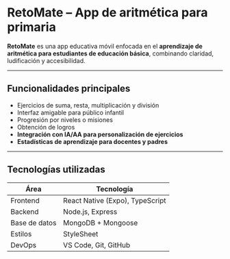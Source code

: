 # RetoMate – App de aritmética para primaria

**RetoMate** es una app educativa móvil enfocada en el **aprendizaje de aritmética para estudiantes de educación básica**, combinando claridad, ludificación y accesibilidad.

---

## Funcionalidades principales

- Ejercicios de suma, resta, multiplicación y división
- Interfaz amigable para público infantil
- Progresión por niveles o misiones
- Obtención de logros
- **Integración con IA/AA para personalización de ejercicios**
- **Estadísticas de aprendizaje para docentes y padres**

---

## Tecnologías utilizadas

| Área        	| Tecnología		            	|
|---------------|-----------------------------------|
| Frontend    	| React Native (Expo), TypeScript	|
| Backend     	| Node.js, Express          		|
| Base de datos | MongoDB + Mongoose    			|
| Estilos     	| StyleSheet 						|
| DevOps      	| VS Code, Git, GitHub    			|
